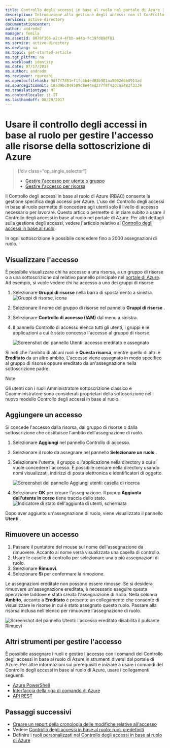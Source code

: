 ```yaml
---
title: Controllo degli accessi in base al ruolo nel portale di Azure | Microsoft Docs
description: Introduzione alla gestione degli accessi con il Controllo degli accessi in base al ruolo nel portale di Azure. Usare le assegnazioni di ruolo per assegnare autorizzazioni alle risorse.
services: active-directory
documentationcenter: 
author: andredm7
manager: femila
ms.assetid: 8078f366-a2c4-4fbb-a44b-fc39fd89df81
ms.service: active-directory
ms.devlang: na
ms.topic: get-started-article
ms.tgt_pltfrm: na
ms.workload: identity
ms.date: 07/17/2017
ms.author: andredm
ms.reviewer: rqureshi
ms.openlocfilehash: 9df7f7851ef1fc6b4ed03b981aa5062d6b0913ad
ms.sourcegitcommit: 18ad9bc049589c8e44ed277f8f43dcaa483f3339
ms.translationtype: MT
ms.contentlocale: it-IT
ms.lasthandoff: 08/29/2017
---
```

# <a name="use-role-based-access-control-to-manage-access-to-your-azure-subscription-resources"></a>Usare il controllo degli accessi in base al ruolo per gestire l'accesso alle risorse della sottoscrizione di Azure
> [!div class="op_single_selector"]
> * [Gestire l'accesso per utente o gruppo](role-based-access-control-manage-assignments.md)
> * [Gestire l'accesso per risorsa](role-based-access-control-configure.md)

Il Controllo degli accessi in base al ruolo di Azure (RBAC) consente la gestione specifica degli accessi per Azure. L'uso del Controllo degli accessi in base al ruolo permette di concedere agli utenti solo il livello di accesso necessario per lavorare. Questo articolo permette di iniziare subito a usare il Controllo degli accessi in base al ruolo nel portale di Azure. Per altri dettagli sulla gestione degli accessi, vedere l'articolo relativo al [Controllo degli accessi in base al ruolo](role-based-access-control-what-is.md).

In ogni sottoscrizione è possibile concedere fino a 2000 assegnazioni di ruolo. 

## <a name="view-access"></a>Visualizzare l'accesso
È possibile visualizzare chi ha accesso a una risorsa, a un gruppo di risorse o a una sottoscrizione dal relativo pannello principale nel [portale di Azure](https://portal.azure.com). Ad esempio, si vuole vedere chi ha accesso a uno dei gruppi di risorse:

1. Selezionare **Gruppi di risorse** nella barra di spostamento a sinistra.  
    ![Gruppi di risorse, icona](./media/role-based-access-control-configure/resourcegroups_icon.png)
2. Selezionare il nome del gruppo di risorse nel pannello **Gruppi di risorse** .
3. Selezionare **Controllo di accesso (IAM)** dal menu a sinistra.  
4. Il pannello Controllo di accesso elenca tutti gli utenti, i gruppi e le applicazioni a cui è stato concesso l'accesso al gruppo di risorse.  
   
    ![Screenshot del pannello Utenti: accesso ereditato e assegnato](./media/role-based-access-control-configure/view-access.png)

Si noti che l'ambito di alcuni ruoli è **Questa risorsa**, mentre quello di altri è **Ereditato** da un altro ambito. L'accesso viene assegnato in modo specifico al gruppo di risorse oppure ereditato da un'assegnazione nella sottoscrizione padre.

> [!NOTE]
> Gli utenti con i ruoli Amministratore sottoscrizione classico e Coamministratore sono considerati proprietari della sottoscrizione nel nuovo modello Controllo degli accessi in base al ruolo.

## <a name="add-access"></a>Aggiungere un accesso
Si concede l'accesso dalla risorsa, dal gruppo di risorse o dalla sottoscrizione che costituisce l'ambito dell'assegnazione di ruolo.

1. Selezionare **Aggiungi** nel pannello Controllo di accesso.  
2. Selezionare il ruolo da assegnare nel pannello **Selezionare un ruolo** .
3. Selezionare l'utente, il gruppo o l'applicazione nella directory a cui si vuole concedere l'accesso. È possibile cercare nella directory usando nomi visualizzati, indirizzi di posta elettronica e identificatori di oggetto.  
   
    ![Screenshot del pannello Aggiungi utenti: casella di ricerca](./media/role-based-access-control-configure/grant-access2.png)
4. Selezionare **OK** per creare l'assegnazione. Il popup **Aggiunta dell'utente in corso** tiene traccia dello stato.  
    ![Indicatore di stato dell'aggiunta di utenti, schermata](./media/role-based-access-control-configure/addinguser_popup.png)

Dopo aver aggiunto un'assegnazione di ruolo, viene visualizzato il pannello **Utenti** .

## <a name="remove-access"></a>Rimuovere un accesso
1. Passare il puntatore del mouse sul nome dell'assegnazione da rimuovere. Accanto al nome verrà visualizzata una casella di controllo.
2. Usare le caselle di controllo per selezionare una o più assegnazioni di ruolo.
2. Selezionare **Rimuovi**.  
3. Selezionare **Sì** per confermare la rimozione.

Le assegnazioni ereditate non possono essere rimosse. Se si desidera rimuovere un'assegnazione ereditata, è necessario eseguire questa operazione laddove è stata creata l'assegnazione di ruolo. Nella colonna **Ambito**, accanto a **Ereditato** è presente un collegamento che consente di visualizzare le risorse in cui è stato assegnato questo ruolo. Passare alla risorsa inclusa nell'elenco per rimuovere l'assegnazione di ruolo.

![Screenshot del pannello Utenti: l'accesso ereditato disabilita il pulsante Rimuovi](./media/role-based-access-control-configure/remove-access2.png)

## <a name="other-tools-to-manage-access"></a>Altri strumenti per gestire l'accesso
È possibile assegnare i ruoli e gestire l'accesso con i comandi del Controllo degli accessi in base al ruolo di Azure in strumenti diversi dal portale di Azure.  Per altre informazioni sui prerequisiti e iniziare a usare i comandi del Controllo degli accessi in base al ruolo di Azure, usare i collegamenti seguenti.

* [Azure PowerShell](role-based-access-control-manage-access-powershell.md)
* [Interfaccia della riga di comando di Azure](role-based-access-control-manage-access-azure-cli.md)
* [API REST](role-based-access-control-manage-access-rest.md)

## <a name="next-steps"></a>Passaggi successivi
* [Creare un report della cronologia delle modifiche relative all'accesso](role-based-access-control-access-change-history-report.md)
* Vedere [Controllo degli accessi in base al ruolo: ruoli predefiniti](role-based-access-built-in-roles.md)
* Definire i [ruoli personalizzati nel Controllo degli accessi in base al ruolo di Azure](role-based-access-control-custom-roles.md)

